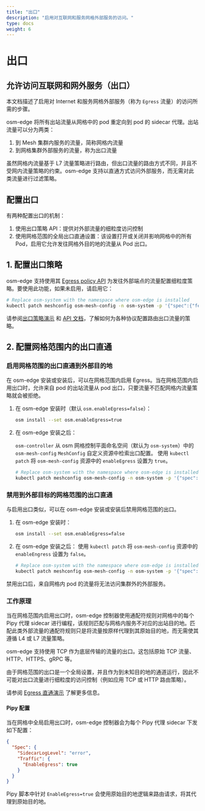 ```yaml
---
title: "出口"
description: "启用对互联网和服务网格外部服务的访问。"
type: docs
weight: 6
---
```


# 出口

## 允许访问互联网和网外服务（出口）

本文档描述了启用对 Internet 和服务网格外部服务（称为 `Egress` 流量）的访问所需的步骤。

osm-edge 将所有出站流量从网格中的 pod 重定向到 pod 的 sidecar 代理。出站流量可以分为两类：

1. 到 Mesh 集群内服务的流量，简称网格内流量
2. 到网格集群外部服务的流量，称为出口流量

虽然网格内流量基于 L7 流量策略进行路由，但出口流量的路由方式不同，并且不受网内流量策略的约束。osm-edge 支持以直通方式访问外部服务，而无需对此类流量进行过滤策略。

## 配置出口

有两种配置出口的机制：

1. 使用出口策略 API：提供对外部流量的细粒度访问控制
2. 使用网格范围的全局出口直通设置：该设置打开或关闭并影响网格中的所有 Pod，启用它允许发往网格外目的地的流量从 Pod 出口。

## 1. 配置出口策略

osm-edge 支持使用其 [Egress policy API][1] 为发往外部端点的流量配置细粒度策略。要使用此功能，如果未启用，请启用它：

```bash
# Replace osm-system with the namespace where osm-edge is installed
kubectl patch meshconfig osm-mesh-config -n osm-system -p '{"spec":{"featureFlags":{"enableEgressPolicy":true}}}'  --type=merge
```

请参阅[出口策略演示](/docs/demos/egress_policy) 和 [API 文档][1]，了解如何为各种协议配置路由出口流量的策略。

## 2. 配置网格范围内的出口直通

### 启用网格范围的出口直通到外部目的地

在 osm-edge 安装或安装后，可以在网格范围内启用 Egress。当在网格范围内启用出口时，允许来自 pod 的出站流量从 pod 出口，只要流量不匹配网格内流量策略就会被拒绝。

1. 在 osm-edge 安装时（默认 `osm.enableEgress=false`）：

   ```bash
   osm install --set osm.enableEgress=true
   ```

2. 在 osm-edge 安装之后：

    `osm-controller` 从 osm 网格控制平面命名空间（默认为 `osm-system`）中的 `osm-mesh-config` `MeshConfig` 自定义资源中检索出口配置。 使用 `kubectl patch` 将 `osm-mesh-config` 资源中的 `enableEgress` 设置为 `true`。

   ```bash
   # Replace osm-system with the namespace where osm-edge is installed
   kubectl patch meshconfig osm-mesh-config -n osm-system -p '{"spec":{"traffic":{"enableEgress":true}}}' --type=merge
   ```

### 禁用到外部目标的网格范围的出口直通

与启用出口类似，可以在 osm-edge 安装或安装后禁用网格范围的出口。

1. 在 osm-edge 安装时：

   ```bash
   osm install --set osm.enableEgress=false
   ```

2. 在 osm-edge 安装之后：
   使用 `kubectl patch` 将 `osm-mesh-config` 资源中的 `enableEngress` 设置为 `false`。
   
   ```bash
   # Replace osm-system with the namespace where osm-edge is installed
   kubectl patch meshconfig osm-mesh-config -n osm-system -p '{"spec":{"traffic":{"enableEgress":false}}}'  --type=merge
   ```

禁用出口后，来自网格内 pod 的流量将无法访问集群外的外部服务。

### 工作原理

当在网格范围内启用出口时，osm-edge 控制器使用通配符规则对网格中的每个 Pipy 代理 sidecar 进行编程，该规则匹配与网格内服务不对应的出站目的地。匹配此类外部流量的通配符规则只是将流量按原样代理到其原始目的地，而无需使其遵循 L4 或 L7 流量策略。

osm-edge 支持使用 TCP 作为底层传输的流量的出口。这包括原始 TCP 流量、HTTP、HTTPS、gRPC 等。

由于网格范围的出口是一个全局设置，并且作为到未知目的地的通道运行，因此不可能对出口流量进行细粒度的访问控制（例如应用 TCP 或 HTTP 路由策略）。

请参阅 [Egress 直通演示](/docs/demos/egress_passthrough) 了解更多信息。

#### Pipy 配置

当在网格中全局启用出口时，osm-edge 控制器会为每个 Pipy 代理 sidecar 下发如下配置：

```json
{
  "Spec": {
    "SidecarLogLevel": "error",
    "Traffic": {
      "EnableEgress": true
    }
  }
}
```

Pipy 脚本中针对 `EnableEgress=true` 会使用原始目的地逻辑来路由请求，将其代理到原始目的地。

[1]: /docs/api_reference/policy/v1alpha1/#policy.openservicemesh.io/v1alpha1.EgressSpec
